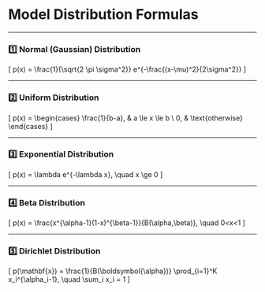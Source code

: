 # Model Distribution Formulas

---

### 1️⃣ Normal (Gaussian) Distribution
\[
p(x) = \frac{1}{\sqrt{2 \pi \sigma^2}} e^{-\frac{(x-\mu)^2}{2\sigma^2}}
\]

---

### 2️⃣ Uniform Distribution
\[
p(x) =
\begin{cases} 
\frac{1}{b-a}, & a \le x \le b \\ 
0, & \text{otherwise} 
\end{cases}
\]

---

### 3️⃣ Exponential Distribution
\[
p(x) = \lambda e^{-\lambda x}, \quad x \ge 0
\]

---

### 4️⃣ Beta Distribution
\[
p(x) = \frac{x^{\alpha-1}(1-x)^{\beta-1}}{B(\alpha,\beta)}, \quad 0<x<1
\]

---

### 5️⃣ Dirichlet Distribution
\[
p(\mathbf{x}) = \frac{1}{B(\boldsymbol{\alpha})} 
\prod_{i=1}^K x_i^{\alpha_i-1}, 
\quad \sum_i x_i = 1
\]
